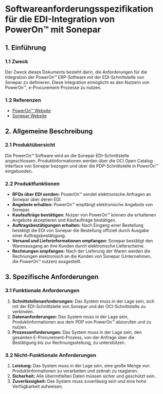 # Softwareanforderungsspezifikation für die EDI-Integration von PowerOn™ mit Sonepar

## 1. Einführung

### 1.1 Zweck

Der Zweck dieses Dokuments besteht darin, die Anforderungen für die Integration der PowerOn™ ERP-Software mit der EDI-Schnittstelle von Sonepar zu definieren. Diese Integration ermöglicht es den Nutzern von PowerOn™, e-Procurement-Prozesse zu nutzen.

### 1.2 Referenzen

- [PowerOn™ Website](https://poweron.software)
- [Sonepar Website](https://sonepar.de)

## 2. Allgemeine Beschreibung

### 2.1 Produktübersicht

Die PowerOn™ Software wird an die Sonepar EDI-Schnittstelle angeschlossen. Produktinformationen werden über die OCI Open Catalog Interface von Sonepar bezogen und über die PDP-Schnittstelle in PowerOn™ eingebunden.

### 2.2 Produktfunktionen

- **RFQs über EDI senden:** PowerOn™ sendet elektronische Anfragen an Sonepar über deren EDI.
- **Angebote erhalten:** PowerOn™ empfängt elektronische Angebote von Sonepar.
- **Kaufaufträge bestätigen:** Nutzer von PowerOn™ können die erhaltenen Angebote akzeptieren und Kaufaufträge bestätigen.
- **Auftragsbestätigungen erhalten:** Nach Eingang einer Bestellung bestätigt die EDI von Sonepar die Bestellung offiziell durch Ausgabe einer Auftragsbestätigung.
- **Versand und Lieferinformationen empfangen:** Sonepar bestätigt den Warenausgang an ihre Kunden durch elektronische Lieferscheine.
- **Rechnungen empfangen:** Nach der Lieferung der Waren werden die Rechnungen elektronisch an die Kunden von Sonepar (Unternehmen, die PowerOn™ nutzen) ausgestellt.

## 3. Spezifische Anforderungen

### 3.1 Funktionale Anforderungen

1. **Schnittstellenanforderungen:** Das System muss in der Lage sein, sich mit der EDI-Schnittstelle von Sonepar und der OCI-Schnittstelle zu verbinden.
2. **Datenanforderungen:** Das System muss in der Lage sein, Produktinformationen aus dem PDP von PowerOn™ abzurufen und zu nutzen.
3. **Prozessanforderungen:** Das System muss in der Lage sein, den gesamten E-Procurement-Prozess, von der Anfrage über die Bestätigung bis zur Rechnungsstellung, zu unterstützen.

### 3.2 Nicht-Funktionale Anforderungen

1. **Leistung:** Das System muss in der Lage sein, eine große Menge von Produktinformationen zu verarbeiten und zeitnah zu reagieren.
2. **Sicherheit:** Alle übermittelten Daten müssen sicher und geschützt sein.
3. **Zuverlässigkeit:** Das System muss zuverlässig sein und eine hohe Verfügbarkeit aufweisen.
